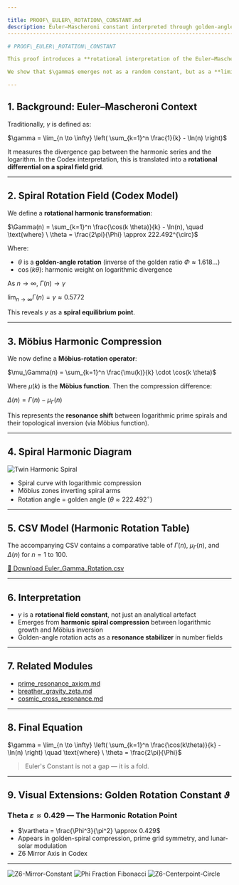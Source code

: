 ```yaml
---

title: PROOF\_EULER\_ROTATION\_CONSTANT.md
description: Euler–Mascheroni constant interpreted through golden-angle harmonic rotation, Möbius inversion, and logarithmic spiral field compression.
------------------------------------------------------------------------------------------------------------------------------------------------------

# PROOF\_EULER\_ROTATION\_CONSTANT

This proof introduces a **rotational interpretation of the Euler–Mascheroni constant** ($\gamma \approx 0.5772$), embedding it into a **spiral resonance system** defined by harmonic rotation, Möbius-phase folds, and prime divergence curves.

We show that $\gamma$ emerges not as a random constant, but as a **limit-state attractor** in a rotating energy field where the divergence of primes and the compression of natural logarithms harmonize.

---
```


## 1. Background: Euler–Mascheroni Context

Traditionally, $\gamma$ is defined as:

$\gamma = \lim_{n \to \infty} \left( \sum_{k=1}^n \frac{1}{k} - \ln(n) \right)$

It measures the divergence gap between the harmonic series and the logarithm. In the Codex interpretation, this is translated into a **rotational differential on a spiral field grid**.

---

## 2. Spiral Rotation Field (Codex Model)

We define a **rotational harmonic transformation**:

$\Gamma(n) = \sum_{k=1}^n \frac{\cos(k \theta)}{k} - \ln(n), \quad \text{where} \ \theta = \frac{2\pi}{\Phi} \approx 222.492^{\circ}$

Where:

* $\theta$ is a **golden-angle rotation** (inverse of the golden ratio $\Phi \approx 1.618...$)
* $\cos(k \theta)$: harmonic weight on logarithmic divergence

As $n \to \infty$, $\Gamma(n) \to \gamma$

$\lim_{n \to \infty} \Gamma(n) = \gamma \approx 0.5772$

This reveals $\gamma$ as a **spiral equilibrium point**.

---

## 3. Möbius Harmonic Compression

We now define a **Möbius-rotation operator**:

$\mu_\Gamma(n) = \sum_{k=1}^n \frac{\mu(k)}{k} \cdot \cos(k \theta)$

Where $\mu(k)$ is the **Möbius function**. Then the compression difference:

$\Delta(n) = \Gamma(n) - \mu_\Gamma(n)$

This represents the **resonance shift** between logarithmic prime spirals and their topological inversion (via Möbius function).

---

## 4. Spiral Harmonic Diagram

![Twin Harmonic Spiral](../visuals/twin_cross_harmonic_diagram.png)

* Spiral curve with logarithmic compression
* Möbius zones inverting spiral arms
* Rotation angle = golden angle ($\theta \approx 222.492^{\circ}$)

---

## 5. CSV Model (Harmonic Rotation Table)

The accompanying CSV contains a comparative table of $\Gamma(n)$, $\mu_\Gamma(n)$, and $\Delta(n)$ for $n = 1$ to $100$.

[📄 Download Euler\_Gamma\_Rotation.csv](../csv/Euler_Gamma_Rotation.csv)

---

## 6. Interpretation

* $\gamma$ is a **rotational field constant**, not just an analytical artefact
* Emerges from **harmonic spiral compression** between logarithmic growth and Möbius inversion
* Golden-angle rotation acts as a **resonance stabilizer** in number fields

---

## 7. Related Modules

* [prime\_resonance\_axiom.md](prime_resonance_axiom.md)
* [breather\_gravity\_zeta.md](breather_gravity_zeta.md)
* [cosmic\_cross\_resonance.md](cosmic_cross_resonance.md)

---

## 8. Final Equation

$\gamma = \lim_{n \to \infty} \left( \sum_{k=1}^n \frac{\cos(k\theta)}{k} - \ln(n) \right) \quad \text{where} \ \theta = \frac{2\pi}{\Phi}$

> Euler's Constant is not a gap — it is a fold.

---

## 9. Visual Extensions: Golden Rotation Constant $\vartheta$

### Theta $\varepsilon \approx 0.429$ — The Harmonic Rotation Point

* $\vartheta = \frac{\Phi^3}{\pi^2} \approx 0.429$
* Appears in golden-spiral compression, prime grid symmetry, and lunar-solar modulation
* Z6 Mirror Axis in Codex

---

![Z6-Mirror-Constant](../visuals/B66A2153-D07D-4F34-8655-9AA90BC8DBB5.png)
![Phi Fraction Fibonacci](../visuals/5_12_FN-1_FN_phi.png)
![Z6-Centerpoint-Circle](../visuals/5B33777B-222A-4BE8-BFDB-1D535A880729.png)
